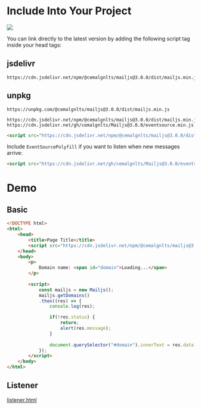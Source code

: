# Include Into Your Project

[![](https://data.jsdelivr.com/v1/package/gh/cemalgnlts/Mailjs/badge)](https://www.jsdelivr.com/package/gh/cemalgnlts/Mailjs)

You can link directly to the latest version by adding the following script tag inside your head tags:

## jsdelivr
```
https://cdn.jsdelivr.net/npm/@cemalgnlts/mailjs@3.0.0/dist/mailjs.min.js
```

## unpkg
```
https://unpkg.com/@cemalgnlts/mailjs@3.0.0/dist/mailjs.min.js
```

```
https://cdn.jsdelivr.net/npm/@cemalgnlts/mailjs@3.0.0/dist/mailjs.min.js
https://cdn.jsdelivr.net/gh/cemalgnlts/Mailjs@3.0.0/eventsource.min.js
```

```html
<script src="https://cdn.jsdelivr.net/npm/@cemalgnlts/mailjs@3.0.0/dist/mailjs.min.js"></script>
```

Include `EventSourcePolyfill` if you want to listen when new messages arrive:

```html
<script src="https://cdn.jsdelivr.net/gh/cemalgnlts/Mailjs@3.0.0/eventsource.min.js"></script>
```

# Demo

## Basic

```html
<!DOCTYPE html>
<html>
    <head>
        <title>Page Title</title>
        <script src="https://cdn.jsdelivr.net/npm/@cemalgnlts/mailjs@3.0.0/dist/mailjs.min.js"></script>
    </head>
    <body>
        <p>
            Domain name: <span id="domain">Loading...</span>
        </p>
        
        <script>
            const mailjs = new Mailjs();
            mailjs.getDomains()
            .then((res) => {
                console.log(res);

                if(!res.status) {
                    return;
                    alert(res.message);
                }
                
                document.querySelector("#domain").innerText = res.data[0].domain;
            });
        </script>
    </body>
</html>
```

## Listener
[listener.html](listener.html)